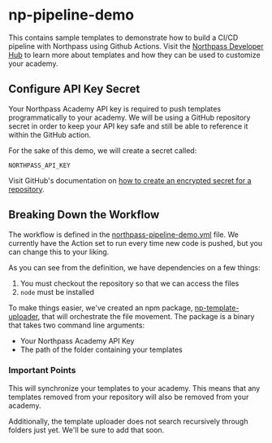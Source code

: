 # np-pipeline-demo
This contains sample templates to demonstrate how to build a CI/CD pipeline with Northpass using Github Actions. Visit the [Northpass Developer Hub](https://developers.northpass.com/docs/templates-overview) to learn more about templates and how they can be used to customize your academy.

## Configure API Key Secret
Your Northpass Academy API key is required to push templates programmatically to your academy. We will be using a GitHub repository secret in order to keep your API key safe and still be able to reference it within the GitHub action.

For the sake of this demo, we will create a secret called:

```
NORTHPASS_API_KEY
```

Visit GitHub's documentation on [how to create an encrypted secret for a repository](https://docs.github.com/en/actions/security-guides/encrypted-secrets#creating-encrypted-secrets-for-a-repository).

## Breaking Down the Workflow

The workflow is defined in the [northpass-pipeline-demo.yml](https://github.com/northpass-dev/np-pipeline-demo/blob/main/.github/workflows/northpass-pipeline-demo.yml) file. We currently have the Action set to run every time new code is pushed, but you can change this to your liking.

As you can see from the definition, we have dependencies on a few things:

1. You must checkout the repository so that we can access the files
2. `node` must be installed

To make things easier, we've created an npm package, [np-template-uploader](https://www.npmjs.com/package/np-template-uploader), that will orchestrate the file movement. The package is a binary that takes two command line arguments:

* Your Northpass Academy API Key
* The path of the folder containing your templates

### Important Points

This will synchronize your templates to your academy. This means that any templates removed from your repository will also be removed from your academy.

Additionally, the template uploader does not search recursively through folders just yet. We'll be sure to add that soon.